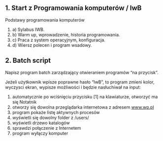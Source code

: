 ## 1. Start z Programowania komputerów / IwB

Podstawy programowania komputerów

 1. a) Sylabus IWB.
 1. b) Warm up, wprowadzenie, historia programowania.
 1. c) Praca z system operacyjnym, konfiguracja. 
 1. d) Wiersz polecen i program wsadowy.  

## 2. Batch script

Napisz program batch zarządzający otwieraniem programów “na przycisk”. 

Jeżeli użytkownik wpisze poprawne hasło “IwB”, to program zmieni kolor, wyczysci ekran, wypisze możliwości i będzie nasłuchiwał na input: 
1. automatycznie po wciśnięciu przycisku [1] na klawiaturze, otworzyć ma się Notatnik
2. otworzy się dowolna przeglądarka internetowa z adresem www.wp.pl
3. program pokaże listę aktywnych procesów
4. wyświetli się dowolny folder z /users/ 
5. wyświetli drzewo katalogów
6. sprawdzi połączenie z Internetem
0. program wyłączy komputer
